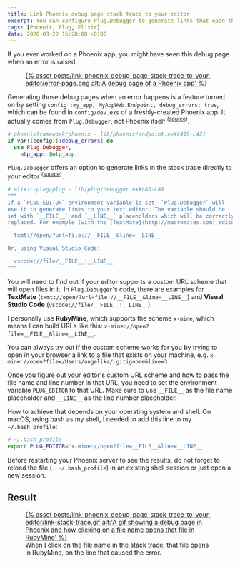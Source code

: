 ```yaml
---
title: Link Phoenix debug page stack trace to your editor
excerpt: You can configure Plug.Debugger to generate links that open the line that caused the error in your editor.
tags: [Phoenix, Plug, Elixir]
date: 2020-03-22 16:28:00 +0100
---
```


If you ever worked on a Phoenix app, you might have seen this debug page when an error is raised:

<figure>
<a href='{% asset posts/link-phoenix-debug-page-stack-trace-to-your-editor/error-page.png @path %}'>
  {% asset posts/link-phoenix-debug-page-stack-trace-to-your-editor/error-page.png alt:'A debug page of a Phoenix app' %}
</a>
</figure>

Generating those debug pages when an error happens is a feature turned on by setting `config :my_app, MyAppWeb.Endpoint, debug_errors: true`, which can be found in `config/dev.exs` of a freshly-created Phoenix app. It actually comes from `Plug.Debugger`, not Phoenix itself <sup>([source](https://github.com/phoenixframework/phoenix/blob/c0269e3768bc1de7826698ed202ac739cc1d45ca/lib/phoenix/endpoint.ex#L419-L421))</sup>.

```elixir
# phoenixframework/phoenix - lib/phoenix/endpoint.ex#L419-L421
if var!(config)[:debug_errors] do
  use Plug.Debugger,
    otp_app: @otp_app,
```

`Plug.Debugger` offers an option to generate links in the stack trace directly to your editor <sup>([source](https://github.com/elixir-plug/plug/blob/45165d978e59d18df8b8085e4e158997dcac19a3/lib/plug/debugger.ex#L80-L89))</sup>.

```elixir
# elixir-plug/plug - lib/plug/debugger.ex#L80-L89
"""
If a `PLUG_EDITOR` environment variable is set, `Plug.Debugger` will
use it to generate links to your text editor. The variable should be
set with `__FILE__` and `__LINE__` placeholders which will be correctly
replaced. For example (with the [TextMate](http://macromates.com) editor):

  txmt://open/?url=file://__FILE__&line=__LINE__

Or, using Visual Studio Code:

  vscode://file/__FILE__:__LINE__
"""
```

You will need to find out if your editor supports a custom URL scheme that will open files in it. In `Plug.Debugger`'s code, there are examples for **TextMate** (`txmt://open/?url=file://__FILE__&line=__LINE__`) and **Visual Studio Code** (`vscode://file/__FILE__:__LINE__`).

I personally use **RubyMine**, which supports the scheme `x-mine`, which means I can build URLs like this: `x-mine://open?file=__FILE__&line=__LINE__`.

You can always try out if the custom scheme works for you by trying to open in your browser a link to a file that exists on your machine, e.g. `x-mine://open?file=/Users/angelika/.gitignore&line=3`

Once you figure out your editor's custom URL scheme and how to pass the file name and line number in that URL, you need to set the environment variable `PLUG_EDITOR` to that URL. Make sure to use `__FILE__` as the file name placeholder and `__LINE__` as the line number placeholder.

How to achieve that depends on your operating system and shell. On macOS, using bash as my shell, I needed to add this line to my `~/.bash_profile`:

```bash
# ~/.bash_profile
export PLUG_EDITOR='x-mine://open?file=__FILE__&line=__LINE__'
```

Before restarting your Phoenix server to see the results, do not forget to reload the file (`. ~/.bash_profile`) in an existing shell session or just open a new session.

## Result

<figure>
<a href='{% asset posts/link-phoenix-debug-page-stack-trace-to-your-editor/link-stack-trace.gif @path %}'>
  {% asset posts/link-phoenix-debug-page-stack-trace-to-your-editor/link-stack-trace.gif alt:'A gif showing a debug page in Phoenix and how clicking on a file name opens that file in RubyMine' %}
</a>
<figcaption>When I click on the file name in the stack trace, that file opens in RubyMine, on the line that caused the error.</figcaption>
</figure>
